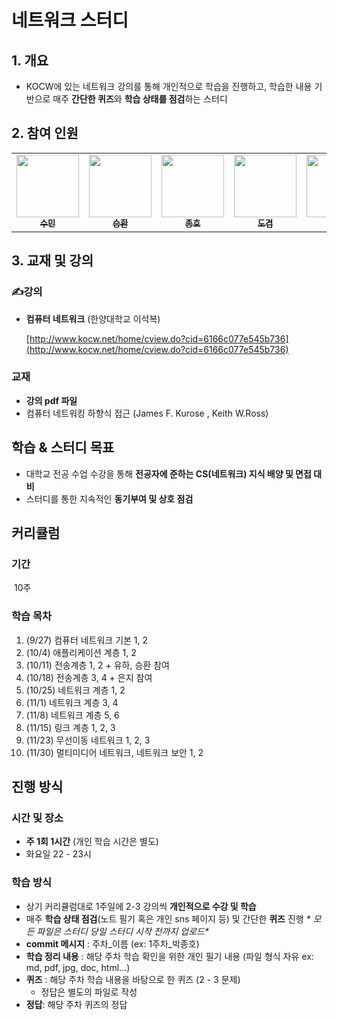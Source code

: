 # 네트워크 스터디

## 1. 개요

- KOCW에 있는 네트워크 강의를 통해 개인적으로 학습을 진행하고, 학습한 내용 기반으로 매주 **간단한 퀴즈**와 **학습 상태를 점검**하는 스터디

## 2. 참여 인원

<table>
<tr>
    <td align="center"><a href="https://github.com/sumin9403"><img src="https://github.com/sumin9403.png" width="100px;" alt=""/><br /><sub><b>수민</b></sub></a><br /></td>
    <td align="center"><a href="https://github.com/hwanny7"><img src="https://github.com/hwanny7.png" width="100px;" alt=""/><br /><sub><b>승환</b></sub></a><br /></td>
       <td align="center"><a href="https://github.com/jonghopark1014"><img src="https://github.com/jonghopark1014.png" width="100px;" alt=""/><br /><sub><b>종호</b></sub></a><br /></td>      
    <td align="center"><a href="https://github.com/dostiny"><img src="https://github.com/dostiny.png" width="100px;" alt=""/><br /><sub><b>도겸</b></sub></a><br /></td>      
    <td align="center"><a href="https://github.com/yuha0513"><img src="https://github.com/yuha0513.png" width="100px;" alt=""/><br /><sub><b>유하</b></sub></a><br /></td>     
    <td align="center"><a href="https://github.com/ki-ra"><img src="https://github.com/ki-ra.png" width="100px;" alt=""/><br /><sub><b>기라</b></sub></a><br /></td>   
    <td align="center"><a href="https://github.com/gmkim716"><img src="https://github.com/gmkim716.png" width="100px;" alt=""/><br /><sub><b>경민</b></sub></a><br /></td>  
    <td align="center"><a href="https://github.com/eunjijilong"><img src="https://github.com/eunjijilong.png" width="100px;" alt=""/><br /><sub><b>은지</b></sub></a><br /></td>  
  </tr>
</table>

## 3. 교재 및 강의
### ✍강의
- **컴퓨터 네트워크** (한양대학교 이석복)
  
    [http://www.kocw.net/home/cview.do?cid=6166c077e545b736](http://www.kocw.net/home/cview.do?cid=6166c077e545b736)
    
### 교재
- **강의 pdf 파일**
- 컴퓨터 네트워킹 하향식 접근 (James F. Kurose , Keith W.Ross)
## 학습 & 스터디 목표
- 대학교 전공 수업 수강을 통해 **전공자에 준하는 CS(네트워크) 지식 배양 및 면접 대비**
- 스터디를 통한 지속적인 **동기부여 및 상호 점검**
## 커리큘럼
### 기간
​	10주
### 학습 목차
1. (9/27) 컴퓨터 네트워크 기본 1, 2       
2. (10/4) 애플리케이션 계층 1, 2    
3. (10/11) 전송계층 1, 2        + 유하, 승환 참여
4. (10/18) 전송계층 3, 4        + 은지 참여
5. (10/25) 네트워크 계층 1, 2        
6. (11/1) 네트워크 계층 3, 4        
7. (11/8) 네트워크 계층 5, 6 
8. (11/15) 링크 계층 1, 2, 3 
9. (11/23) 무선이동 네트워크 1, 2, 3
10. (11/30) 멀티미디어 네트워크, 네트워크 보안 1, 2 
## 진행 방식
### 시간 및 장소
- **주 1회 1시간** (개인 학습 시간은 별도)
- 화요일 22 - 23시
### 학습 방식
- 상기 커리큘럼대로 1주일에 2-3 강의씩 **개인적으로 수강 및 학습**
- 매주  **학습 상태 점검**(노트 필기 혹은 개인 sns 페이지 등) 및 간단한 **퀴즈** 진행
**\** 모든 파일은 스터디 당일 스터디 시작 전까지 업로드\**
- **commit 메시지** : 주차_이름 (ex: 1주차_박종호)
- **학습 정리 내용** : 해당 주차 학습 확인을 위한 개인 필기 내용 (파일 형식 자유 ex: md, pdf, jpg, doc, html...)
- **퀴즈** : 해당 주차 학습 내용을 바탕으로 한 퀴즈 (2 - 3 문제)
  - 정답은 별도의 파일로 작성
- **정답**: 해당 주차 퀴즈의 정답